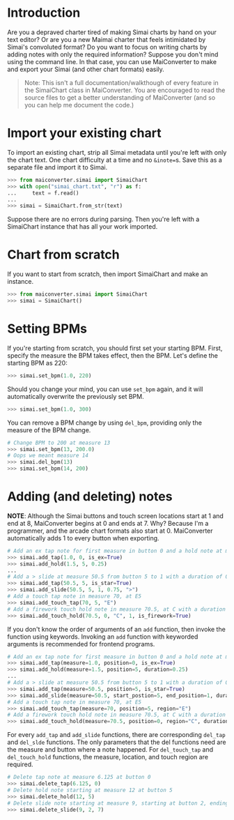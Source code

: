 # Introduction
Are you a depraved charter tired of making Simai charts by hand on your text editor? Or are you a new Maimai charter that feels intimidated by Simai's convoluted format? Do you want to focus on writing charts by adding notes with only the required information? Suppose you don't mind using the command line. In that case, you can use MaiConverter to make and export your Simai (and other chart formats) easily.

> Note: This isn't a full documentation/walkthough of every feature in the SimaiChart class in MaiConverter. You are encouraged to read the source files to get a better understanding of MaiConverter (and so you can help me document the code.)

# Import your existing chart
To import an existing chart, strip all Simai metadata until you're left with only the chart text. One chart difficulty at a time and no `&inote=`s. Save this as a separate file and import it to Simai.

```python
>>> from maiconverter.simai import SimaiChart
>>> with open("simai_chart.txt", "r") as f:
...     text = f.read()
...
>>> simai = SimaiChart.from_str(text)
```

Suppose there are no errors during parsing. Then you're left with a SimaiChart instance that has all your work imported.

# Chart from scratch
If you want to start from scratch, then import SimaiChart and make an instance.

```python
>>> from maiconverter.simai import SimaiChart
>>> simai = SimaiChart()
```

# Setting BPMs
If you're starting from scratch, you should first set your starting BPM. First, specify the measure the BPM takes effect, then the BPM. Let's define the starting BPM as 220:

```python
>>> simai.set_bpm(1.0, 220)
```

Should you change your mind, you can use `set_bpm` again, and it will automatically overwrite the previously set BPM.

```python
>>> simai.set_bpm(1.0, 300)
```

You can remove a BPM change by using `del_bpm`, providing only the measure of the BPM change.

```python
# Change BPM to 200 at measure 13
>>> simai.set_bpm(13, 200.0)
# Oops we meant measure 14
>>> simai.del_bpm(13)
>>> simai.set_bpm(14, 200)
```

# Adding (and deleting) notes
**NOTE**: Although the Simai buttons and touch screen locations start at 1 and end at 8, MaiConverter begins at 0 and ends at 7. Why? Because I'm a programmer, and the arcade chart formats also start at 0. MaiConverter automatically adds 1 to every button when exporting.

```python
# Add an ex tap note for first measure in button 0 and a hold note at measure 1.5 at button 5 for 0.25 measures
>>> simai.add_tap(1.0, 0, is_ex=True)
>>> simai.add_hold(1.5, 5, 0.25)
...
# Add a > slide at measure 50.5 from button 5 to 1 with a duration of 0.75 measures.
>>> simai.add_tap(50.5, 5, is_star=True)
>>> simai.add_slide(50.5, 5, 1, 0.75, ">")
# Add a touch tap note in measure 70, at E5
>>> simai.add_touch_tap(70, 5, "E")
# Add a firework touch hold note in measure 70.5, at C with a duration of 1 measure.
>>> simai.add_touch_hold(70.5, 0, "C", 1, is_firework=True)
```

If you don't know the order of arguments of an `add` function, then invoke the function using keywords. Invoking an `add` function with keyworded arguments is recommended for frontend programs.

```python
# Add an ex tap note for first measure in button 0 and a hold note at measure 1.5 at button 5 for 0.25 measures
>>> simai.add_tap(measure=1.0, position=0, is_ex=True)
>>> simai.add_hold(measure=1.5, position=5, duration=0.25)
...
# Add a > slide at measure 50.5 from button 5 to 1 with a duration of 0.75 measures.
>>> simai.add_tap(measure=50.5, position=5, is_star=True)
>>> simai.add_slide(measure=50.5, start_postion=5, end_position=1, duration=0.75, pattern=">")
# Add a touch tap note in measure 70, at E5
>>> simai.add_touch_tap(measure=70, position=5, region="E")
# Add a firework touch hold note in measure 70.5, at C with a duration of 1 measure.
>>> simai.add_touch_hold(measure=70.5, position=0, region="C", duration=1, is_firework=True)
```

For every `add_tap` and `add_slide` functions, there are corresponding `del_tap` and `del_slde` functions. The only parameters that the del functions need are the measure and button where a note happened. For `del_touch_tap` and `del_touch_hold` functions, the measure, location, and touch region are required.

```python
# Delete tap note at measure 6.125 at button 0
>>> simai.delete_tap(6.125, 0)
# Delete hold note starting at measure 12 at button 5
>>> simai.delete_hold(12, 5)
# Delete slide note starting at measure 9, starting at button 2, ending at button 7
>>> simai.delete_slide(9, 2, 7)
```
